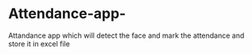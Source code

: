 # Attendance-app-
Attandance app which will detect the face and mark the attendance and store it in excel file
